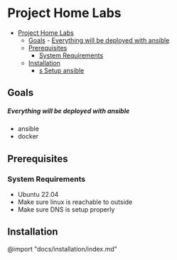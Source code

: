# Project Home Labs


<!-- @import "[TOC]" {cmd="toc" depthFrom=1 depthTo=6 orderedList=false} -->

<!-- code_chunk_output -->

- [Project Home Labs](#project-home-labs)
  - [Goals](#goals)
        - [Everything will be deployed with ansible](#everything-will-be-deployed-with-ansible)
  - [Prerequisites](#prerequisites)
    - [System Requirements](#system-requirements)
  - [Installation](#installation)
      - [s Setup ansible](#s-setup-ansible)

<!-- /code_chunk_output -->


## Goals

##### Everything will be deployed with ansible
- ansible
- docker

## Prerequisites

### System Requirements

-  Ubuntu 22.04
-  Make sure linux is reachable to outside
-  Make sure DNS is setup properly

## Installation

@import "docs/installation/index.md"